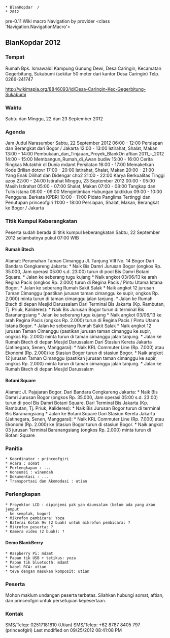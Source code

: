     * BlanKopdar  /
    * 2012


pre-0.11 Wiki macro Navigation by provider <class 'Navigation.NavigationMacro'>

## BlanKopdar 2012
### Tempat
Rumah Bpk. Ismawaldi
Kampung Gunung Dewi, Desa Caringin, Kecamatan Gegerbitung, Sukabumi
(sekitar 50 meter dari kantor Desa Caringin)
Telp. 0266-241747

​http://wikimapia.org/8846093/id/Desa-Caringin-Kec-Gegerbitung-Sukabumi
### Waktu
Sabtu dan Minggu, 22 dan 23 September 2012
### Agenda
Jam                       Judul                                   Narasumber
Sabtu, 22 September 2012
06:00 - 12:00             Persiapan dan Berangkat dari Bogor /
                          Jakarta
12:00 - 13:00             Istirahat, Shalat, Makan
13:00 - 14:00             Pembukaan_dan_Tinjauan_Proyek_BlankOn   aftian
                          2011_-_2012
14:00 - 15:00             Membangun_Rumah_di_Awan                 budiw
15:00 - 16:00             Cerita Ringkas Mutakhir di Dunia        mdamt
                          Persilatan
16:00 - 17:00             Memaketkan Kode Brilian                 dotovr
17:00 - 20:00             Istirahat, Shalat, Makan
20:00 - 21:00             Yang Enak Dilihat dan Didengar          cho2
21:00 - 22:00             Karya Berkualitas Tinggi                azoy
22:00 - 24:00             Istirahat
Minggu, 23 September 2012
00:00 - 05:00             Masih Istirahat
05:00 - 07:00             Shalat, Makan
07:00 - 08:00             Tangkap dan Tulis                       istana
08:00 - 09:00             Mengintimkan Hubungan                   taktiktux
09:00 - 10:00             Pengguna_Berkata                        KPBRI
10:00 - 11:00             Pidato Panglima Tertinggi dan Penutupan princeofgiri
11:00 - 18:00             Persiapan, Shalat, Makan, Berangkat ke
                          Bogor / Jakarta
### Titik Kumpul Keberangkatan
Peserta sudah berada di titik kumpul keberangkatan Sabtu, 22 September 2012
selambatnya pukul 07:00 WIB
#### Rumah Btech
Alamat: Perumahan Taman Cimanggu Jl. Tanjung VIII No. 14 Bogor
Dari Bandara Cengkareng Jakarta:
    * Naik Bis Damri Jurusan Bogor (ongkos Rp. 35.000, Jam operasi 05:00 s.d.
      23:00) turun di pool Bis Damri Botani Square.
    * Jalan ke seberang tugu kujang
    * Naik angkot 03/06/13 ke arah Regina Pacis (ongkos Rp. 2.000) turun di
      Regina Pacis / Pintu Utama Istana Bogor.
    * Jalan ke seberang Rumah Sakit Salak
    * Naik angkot 12 jurusan Taman Cimanggu (pastikan jurusan taman cimanggu ke
      supir, ongkos Rp. 2.000) minta turun di taman cimanggu jalan tanjung.
    * Jalan ke Rumah Btech di depan Mesjid Darussalam
Dari Terminal Bis Jakarta (Kp. Rambutan, Tj. Priuk, Kalideres):
    * Naik Bis Jurusan Bogor turun di terminal Bis Baranangsiang
    * Jalan ke seberang tugu kujang
    * Naik angkot 03/06/13 ke arah Regina Pacis (ongkos Rp. 2.000) turun di
      Regina Pacis / Pintu Utama Istana Bogor.
    * Jalan ke seberang Rumah Sakit Salak
    * Naik angkot 12 jurusan Taman Cimanggu (pastikan jurusan taman cimanggu ke
      supir, ongkos Rp. 2.000) minta turun di taman cimanggu jalan tanjung.
    * Jalan ke Rumah Btech di depan Mesjid Darussalam
Dari Stasiun Kereta Jakarta (Jatinegara, Senen, Manggarai):
    * Naik KRL Commuter Line (Rp. 7.000) atau Ekonomi (Rp. 2.000) ke Stasiun
      Bogor turun di stasiun Bogor.
    * Naik angkot 12 jurusan Taman Cimanggu (pastikan jurusan taman cimanggu ke
      supir, ongkos Rp. 2.000) minta turun di taman cimanggu jalan tanjung.
    * Jalan ke Rumah Btech di depan Mesjid Darussalam
#### Botani Square
Alamat: Jl. Pajajaran Bogor.
Dari Bandara Cengkareng Jakarta:
    * Naik Bis Damri Jurusan Bogor (ongkos Rp. 35.000, Jam operasi 05:00 s.d.
      23:00) turun di pool Bis Damri Botani Square.
Dari Terminal Bis Jakarta (Kp. Rambutan, Tj. Priuk, Kalideres):
    * Naik Bis Jurusan Bogor turun di terminal Bis Baranangsiang
    * Jalan ke Botani Square
Dari Stasiun Kereta Jakarta (Jatinegara, Senen, Manggarai):
    * Naik KRL Commuter Line (Rp. 7.000) atau Ekonomi (Rp. 2.000) ke Stasiun
      Bogor turun di stasiun Bogor.
    * Naik angkot 03 jurusan Terminal Baranangsiang (ongkos Rp. 2.000) minta
      turun di Botani Square
### Panitia
    * Koordinator : princeofgiri
    * Acara : somat
    * Perlengkapan : ...
    * Konsumsi : winendah
    * Dokumentasi : ...
    * Transportasi dan Akomodasi : utian
### Perlengkapan
    * Proyektor LCD : dipinjemi pak yan daunsalam (belum ada yang akan jemput
      ke semplak, bogor)
    * Mikrofon pembicara: Yoza
    * Baterai Kotak 9v (2 buah) untuk mikrofon pembicara: ?
    * Mikrofon peserta: ?
    * Kamera video (2 buah): ?
#### Demo BlankBerry
    * Raspberry Pi: mdamt
    * Papan tik USB + tetikus: yoza
    * Papan tik bluetooth: mdamt
    * kabel RCA: utian
    * teve dengan masukan komposit: utian
### Peserta
Mohon maklum undangan peserta terbatas. Silahkan hubungi somat, aftian, dan
princeofgiri untuk persetujuan kepesertaan.
### Kontak
SMS/Telep: 02517181810 (Utian)
SMS/Telep: +62 8787 8405 797 (princeofgiri)
Last modified on 09/25/2012 08:41:08 PM
#### 
    





